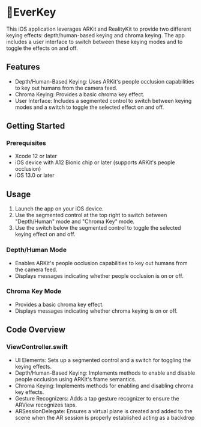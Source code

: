 # EverKey

This iOS application leverages ARKit and RealityKit to provide two different keying effects: depth/human-based keying and chroma keying. The app includes a user interface to switch between these keying modes and to toggle the effects on and off.

## Features

- Depth/Human-Based Keying: Uses ARKit's people occlusion capabilities to key out humans from the camera feed.
- Chroma Keying: Provides a basic chroma key effect.
- User Interface: Includes a segmented control to switch between keying modes and a switch to toggle the selected effect on and off.

## Getting Started

### Prerequisites

- Xcode 12 or later
- iOS device with A12 Bionic chip or later (supports ARKit's people occlusion)
- iOS 13.0 or later

## Usage

1. Launch the app on your iOS device.
2. Use the segmented control at the top right to switch between "Depth/Human" mode and "Chroma Key" mode.
3. Use the switch below the segmented control to toggle the selected keying effect on and off.

### Depth/Human Mode

- Enables ARKit's people occlusion capabilities to key out humans from the camera feed.
- Displays messages indicating whether people occlusion is on or off.

### Chroma Key Mode

- Provides a basic chroma key effect.
- Displays messages indicating whether chroma keying is on or off.

## Code Overview

### ViewController.swift

- UI Elements: Sets up a segmented control and a switch for toggling the keying effects.
- Depth/Human-Based Keying: Implements methods to enable and disable people occlusion using ARKit's frame semantics.
- Chroma Keying: Implements methods for enabling and disabling chroma key effects.
- Gesture Recognizers: Adds a tap gesture recognizer to ensure the ARView recognizes taps.
- ARSessionDelegate: Ensures a virtual plane is created and added to the scene when the AR session is properly established acting as a backdrop
